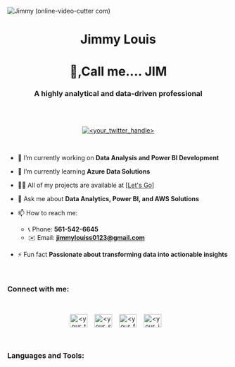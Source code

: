 
![Jimmy (online-video-cutter com)](https://github.com/JimmyLouis0123/jimmyLouis0123/assets/150531658/a175fade-a835-4c8b-80b0-75c4faa4227f)

<h1 align="center">Jimmy Louis</h1>
<h1 align="center">👋,Call me.... JIM</h1>
<h3 align="center">A highly analytical and data-driven professional</h3>
<br/>
<br/>
<p align="center"> <a href="<your_twitter_link>" target="blank"><img src="https://img.shields.io/twitter/follow/<your_twitter_handle>?logo=twitter&style=for-the-badge" alt="<your_twitter_handle>" /></a> </p>
<br/>

- 🔭 I’m currently working on **Data Analysis and Power BI Development**

- 🌱 I’m currently learning **Azure Data Solutions**

- 👨‍💻 All of my projects are available at [[Let's Go](https://github.com/JimmyLouis0123?tab=repositories)]

- 💬 Ask me about **Data Analytics, Power BI, and AWS Solutions**

- 📫 How to reach me:
  - 📞 Phone: **561-542-6645**
  - ✉️ Email: **jimmylouiss0123@gmail.com**

- ⚡ Fun fact **Passionate about transforming data into actionable insights**
<br/>
<h3 align="left">Connect with me:</h3>
<br/>
<p align="center">
<a href="<your_twitter_link>" target="blank"><img align="center" src="https://raw.githubusercontent.com/rahuldkjain/github-profile-readme-generator/master/src/images/icons/Social/twitter.svg" alt="<your_twitter_handle>" height="30" width="40" /></a>&nbsp&nbsp&nbsp
<a href="<your_stackoverflow_link>" target="blank"><img align="center" src="https://raw.githubusercontent.com/rahuldkjain/github-profile-readme-generator/master/src/images/icons/Social/stack-overflow.svg" alt="<your_stackoverflow_handle>" height="30" width="40" /></a>&nbsp&nbsp&nbsp
<a href="<your_facebook_link>" target="blank"><img align="center" src="https://raw.githubusercontent.com/rahuldkjain/github-profile-readme-generator/master/src/images/icons/Social/facebook.svg" alt="<your_facebook_handle>" height="30" width="40" /></a>&nbsp&nbsp&nbsp
<a href="<your_instagram_link>" target="blank"><img align="center" src="https://raw.githubusercontent.com/rahuldkjain/github-profile-readme-generator/master/src/images/icons/Social/instagram.svg" alt="<your_instagram_handle>" height="30" width="40" /></a>&nbsp&nbsp&nbsp
</p>

<br/>

<h3 align="left">Languages and Tools:</h3>
<br/>
  <p align="center"> 
  <!-- Add your own icons and links here -->
  </p>

<br/>
<br/>
<br/>
<br/>
<p align="center">&nbsp;<img align="center" src="https://github-readme-stats.vercel.app/api?username=jimmylouis0123&show_icons=true&locale=en" alt="" /></p>
<br/>
<p align="center"><img align="center" src="https://github-readme-streak-stats.herokuapp.com/?user=jimmylouis0123&" alt="" /></p>
